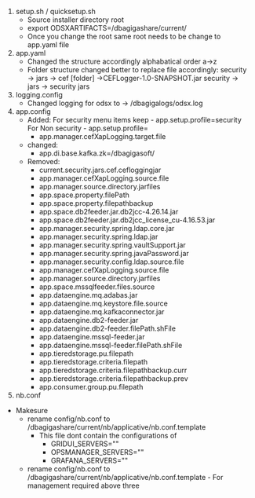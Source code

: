 1. setup.sh / quicksetup.sh
    - Source installer directory root
    - export ODSXARTIFACTS=/dbagigashare/current/
    - Once you change the root <current> same root needs to be change to app.yaml file
2. app.yaml 
    - Changed the structure accordingly alphabatical order a->z
    - Folder structure changed better to replace file accordingly:
       security -> jars -> cef [folder] ->CEFLogger-1.0-SNAPSHOT.jar
       security -> jars -> security jars
 3. logging.config
    - Changed logging for odsx to -> /dbagigalogs/odsx.log
 4. app.config
    - Added:
        For security menu items keep 
            - app.setup.profile=security
        For Non security
            - app.setup.profile=
        - app.manager.cefXapLogging.target.file
    - changed:
        - app.di.base.kafka.zk=/dbagigasoft/
    - Removed:
        - current.security.jars.cef.cefloggingjar
        - app.manager.cefXapLogging.source.file
        - app.manager.source.directory.jarfiles
        - app.space.property.filePath
        - app.space.property.filepathbackup
        - app.space.db2feeder.jar.db2jcc-4.26.14.jar
        - app.space.db2feeder.jar.db2jcc_license_cu-4.16.53.jar
        - app.manager.security.spring.ldap.core.jar
        - app.manager.security.spring.ldap.jar
        - app.manager.security.spring.vaultSupport.jar
        - app.manager.security.spring.javaPassword.jar
        - app.manager.security.config.ldap.source.file
        - app.manager.cefXapLogging.source.file
        - app.manager.source.directory.jarfiles
        - app.space.mssqlfeeder.files.source
        - app.dataengine.mq.adabas.jar
        - app.dataengine.mq.keystore.file.source
        - app.dataengine.mq.kafkaconnector.jar
        - app.dataengine.db2-feeder.jar
        - app.dataengine.db2-feeder.filePath.shFile
        - app.dataengine.mssql-feeder.jar
        - app.dataengine.mssql-feeder.filePath.shFile
        - app.tieredstorage.pu.filepath
        - app.tieredstorage.criteria.filepath
        - app.tieredstorage.criteria.filepathbackup.curr
        - app.tieredstorage.criteria.filepathbackup.prev
        - app.consumer.group.pu.filepath
5. nb.conf
  - Makesure 
    - rename config/nb.conf to /dbagigashare/current/nb/applicative/nb.conf.template
        - This file dont contain the configurations of 
           -  GRIDUI_SERVERS=""
           -  OPSMANAGER_SERVERS=""
           -  GRAFANA_SERVERS="" 
    - rename config/nb.conf to /dbagigashare/current/nb/applicative/nb.conf.template
           - For management required above three
             

        
           